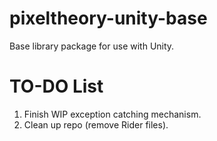 # pixeltheory-unity-base
Base library package for use with Unity.

# TO-DO List
1. Finish WIP exception catching mechanism.
2. Clean up repo (remove Rider files).

